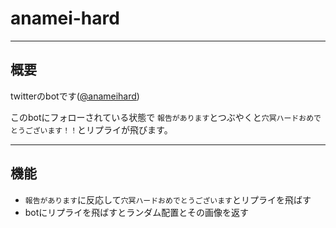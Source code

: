 # anamei-hard
---
## 概要

twitterのbotです([@anameihard](https://twitter.com/AnameiHard))

このbotにフォローされている状態で
`報告があります`とつぶやくと`穴冥ハードおめでとうございます！！`とリプライが飛びます。

---

## 機能

* `報告があります`に反応して`穴冥ハードおめでとうございます`とリプライを飛ばす
* botにリプライを飛ばすとランダム配置とその画像を返す
